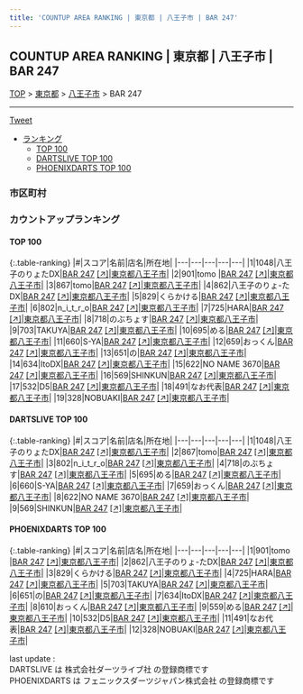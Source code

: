 ```yaml
---
title: 'COUNTUP AREA RANKING | 東京都 | 八王子市 | BAR 247'
---
```

## COUNTUP AREA RANKING | 東京都 | 八王子市 | BAR 247

[TOP](/darts/rank/) > [東京都](/darts/rank/東京都/) > [八王子市](/darts/rank/東京都/八王子市/) > BAR 247

___

<a href="https://twitter.com/share?ref_src=twsrc%5Etfw" data-text="COUNTUP AREA RANKING | 東京都八王子市BAR 247" class="twitter-share-button" data-hashtags="DARTSLIVE,PHOENIXDARTS,darts,ダーツ" data-show-count="false">Tweet</a>

* [ランキング](#カウントアップランキング)
    * [TOP 100](#top-100)
    * [DARTSLIVE TOP 100](#dartslive-top-100)
    * [PHOENIXDARTS TOP 100](#phoenixdarts-top-100)

### 市区町村

<ul>

</ul>

### カウントアップランキング

#### TOP 100



{:.table-ranking}
|#|スコア|名前|店名|所在地|
|---|---|---|---|---|
|1|1048|<span class="rank-name-dl">八王子のりょたDX</span>|<a href="/darts/rank/shops/589614d3217e38e60d9b047a20a7ba1e.html">BAR 247</a> <a href="https://search.dartslive.com/jp/shop/589614d3217e38e60d9b047a20a7ba1e">[↗]</a>|<a href="/darts/rank/東京都/八王子市">東京都八王子市</a>|
|2|901|<span class="rank-name-pd">tomo </span>|<a href="/darts/rank/shops/79595.html">BAR 247</a> <a href="https://vs.phoenixdarts.com/jp/shop/shopDetailInfo/s_79595?s_seq=79595">[↗]</a>|<a href="/darts/rank/東京都/八王子市">東京都八王子市</a>|
|3|867|<span class="rank-name-dl">tomo</span>|<a href="/darts/rank/shops/589614d3217e38e60d9b047a20a7ba1e.html">BAR 247</a> <a href="https://search.dartslive.com/jp/shop/589614d3217e38e60d9b047a20a7ba1e">[↗]</a>|<a href="/darts/rank/東京都/八王子市">東京都八王子市</a>|
|4|862|<span class="rank-name-pd">八王子のりょ-たDX</span>|<a href="/darts/rank/shops/79595.html">BAR 247</a> <a href="https://vs.phoenixdarts.com/jp/shop/shopDetailInfo/s_79595?s_seq=79595">[↗]</a>|<a href="/darts/rank/東京都/八王子市">東京都八王子市</a>|
|5|829|<span class="rank-name-pd">くらかける</span>|<a href="/darts/rank/shops/79595.html">BAR 247</a> <a href="https://vs.phoenixdarts.com/jp/shop/shopDetailInfo/s_79595?s_seq=79595">[↗]</a>|<a href="/darts/rank/東京都/八王子市">東京都八王子市</a>|
|6|802|<span class="rank-name-dl">n_i_t_r_o</span>|<a href="/darts/rank/shops/589614d3217e38e60d9b047a20a7ba1e.html">BAR 247</a> <a href="https://search.dartslive.com/jp/shop/589614d3217e38e60d9b047a20a7ba1e">[↗]</a>|<a href="/darts/rank/東京都/八王子市">東京都八王子市</a>|
|7|725|<span class="rank-name-pd">HARA</span>|<a href="/darts/rank/shops/79595.html">BAR 247</a> <a href="https://vs.phoenixdarts.com/jp/shop/shopDetailInfo/s_79595?s_seq=79595">[↗]</a>|<a href="/darts/rank/東京都/八王子市">東京都八王子市</a>|
|8|718|<span class="rank-name-dl">のぶちょす</span>|<a href="/darts/rank/shops/589614d3217e38e60d9b047a20a7ba1e.html">BAR 247</a> <a href="https://search.dartslive.com/jp/shop/589614d3217e38e60d9b047a20a7ba1e">[↗]</a>|<a href="/darts/rank/東京都/八王子市">東京都八王子市</a>|
|9|703|<span class="rank-name-pd">TAKUYA</span>|<a href="/darts/rank/shops/79595.html">BAR 247</a> <a href="https://vs.phoenixdarts.com/jp/shop/shopDetailInfo/s_79595?s_seq=79595">[↗]</a>|<a href="/darts/rank/東京都/八王子市">東京都八王子市</a>|
|10|695|<span class="rank-name-dl">める</span>|<a href="/darts/rank/shops/589614d3217e38e60d9b047a20a7ba1e.html">BAR 247</a> <a href="https://search.dartslive.com/jp/shop/589614d3217e38e60d9b047a20a7ba1e">[↗]</a>|<a href="/darts/rank/東京都/八王子市">東京都八王子市</a>|
|11|660|<span class="rank-name-dl">S-YA</span>|<a href="/darts/rank/shops/589614d3217e38e60d9b047a20a7ba1e.html">BAR 247</a> <a href="https://search.dartslive.com/jp/shop/589614d3217e38e60d9b047a20a7ba1e">[↗]</a>|<a href="/darts/rank/東京都/八王子市">東京都八王子市</a>|
|12|659|<span class="rank-name-dl">おっくん</span>|<a href="/darts/rank/shops/589614d3217e38e60d9b047a20a7ba1e.html">BAR 247</a> <a href="https://search.dartslive.com/jp/shop/589614d3217e38e60d9b047a20a7ba1e">[↗]</a>|<a href="/darts/rank/東京都/八王子市">東京都八王子市</a>|
|13|651|<span class="rank-name-pd">の</span>|<a href="/darts/rank/shops/79595.html">BAR 247</a> <a href="https://vs.phoenixdarts.com/jp/shop/shopDetailInfo/s_79595?s_seq=79595">[↗]</a>|<a href="/darts/rank/東京都/八王子市">東京都八王子市</a>|
|14|634|<span class="rank-name-pd">ItoDX</span>|<a href="/darts/rank/shops/79595.html">BAR 247</a> <a href="https://vs.phoenixdarts.com/jp/shop/shopDetailInfo/s_79595?s_seq=79595">[↗]</a>|<a href="/darts/rank/東京都/八王子市">東京都八王子市</a>|
|15|622|<span class="rank-name-dl">NO NAME 3670</span>|<a href="/darts/rank/shops/589614d3217e38e60d9b047a20a7ba1e.html">BAR 247</a> <a href="https://search.dartslive.com/jp/shop/589614d3217e38e60d9b047a20a7ba1e">[↗]</a>|<a href="/darts/rank/東京都/八王子市">東京都八王子市</a>|
|16|569|<span class="rank-name-dl">SHINKUN</span>|<a href="/darts/rank/shops/589614d3217e38e60d9b047a20a7ba1e.html">BAR 247</a> <a href="https://search.dartslive.com/jp/shop/589614d3217e38e60d9b047a20a7ba1e">[↗]</a>|<a href="/darts/rank/東京都/八王子市">東京都八王子市</a>|
|17|532|<span class="rank-name-pd">D5</span>|<a href="/darts/rank/shops/79595.html">BAR 247</a> <a href="https://vs.phoenixdarts.com/jp/shop/shopDetailInfo/s_79595?s_seq=79595">[↗]</a>|<a href="/darts/rank/東京都/八王子市">東京都八王子市</a>|
|18|491|<span class="rank-name-pd">なお代表</span>|<a href="/darts/rank/shops/79595.html">BAR 247</a> <a href="https://vs.phoenixdarts.com/jp/shop/shopDetailInfo/s_79595?s_seq=79595">[↗]</a>|<a href="/darts/rank/東京都/八王子市">東京都八王子市</a>|
|19|328|<span class="rank-name-pd">NOBUAKI</span>|<a href="/darts/rank/shops/79595.html">BAR 247</a> <a href="https://vs.phoenixdarts.com/jp/shop/shopDetailInfo/s_79595?s_seq=79595">[↗]</a>|<a href="/darts/rank/東京都/八王子市">東京都八王子市</a>|


#### DARTSLIVE TOP 100



{:.table-ranking}
|#|スコア|名前|店名|所在地|
|---|---|---|---|---|
|1|1048|<span class="rank-name-dl">八王子のりょたDX</span>|<a href="/darts/rank/shops/589614d3217e38e60d9b047a20a7ba1e.html">BAR 247</a> <a href="https://search.dartslive.com/jp/shop/589614d3217e38e60d9b047a20a7ba1e">[↗]</a>|<a href="/darts/rank/東京都/八王子市">東京都八王子市</a>|
|2|867|<span class="rank-name-dl">tomo</span>|<a href="/darts/rank/shops/589614d3217e38e60d9b047a20a7ba1e.html">BAR 247</a> <a href="https://search.dartslive.com/jp/shop/589614d3217e38e60d9b047a20a7ba1e">[↗]</a>|<a href="/darts/rank/東京都/八王子市">東京都八王子市</a>|
|3|802|<span class="rank-name-dl">n_i_t_r_o</span>|<a href="/darts/rank/shops/589614d3217e38e60d9b047a20a7ba1e.html">BAR 247</a> <a href="https://search.dartslive.com/jp/shop/589614d3217e38e60d9b047a20a7ba1e">[↗]</a>|<a href="/darts/rank/東京都/八王子市">東京都八王子市</a>|
|4|718|<span class="rank-name-dl">のぶちょす</span>|<a href="/darts/rank/shops/589614d3217e38e60d9b047a20a7ba1e.html">BAR 247</a> <a href="https://search.dartslive.com/jp/shop/589614d3217e38e60d9b047a20a7ba1e">[↗]</a>|<a href="/darts/rank/東京都/八王子市">東京都八王子市</a>|
|5|695|<span class="rank-name-dl">める</span>|<a href="/darts/rank/shops/589614d3217e38e60d9b047a20a7ba1e.html">BAR 247</a> <a href="https://search.dartslive.com/jp/shop/589614d3217e38e60d9b047a20a7ba1e">[↗]</a>|<a href="/darts/rank/東京都/八王子市">東京都八王子市</a>|
|6|660|<span class="rank-name-dl">S-YA</span>|<a href="/darts/rank/shops/589614d3217e38e60d9b047a20a7ba1e.html">BAR 247</a> <a href="https://search.dartslive.com/jp/shop/589614d3217e38e60d9b047a20a7ba1e">[↗]</a>|<a href="/darts/rank/東京都/八王子市">東京都八王子市</a>|
|7|659|<span class="rank-name-dl">おっくん</span>|<a href="/darts/rank/shops/589614d3217e38e60d9b047a20a7ba1e.html">BAR 247</a> <a href="https://search.dartslive.com/jp/shop/589614d3217e38e60d9b047a20a7ba1e">[↗]</a>|<a href="/darts/rank/東京都/八王子市">東京都八王子市</a>|
|8|622|<span class="rank-name-dl">NO NAME 3670</span>|<a href="/darts/rank/shops/589614d3217e38e60d9b047a20a7ba1e.html">BAR 247</a> <a href="https://search.dartslive.com/jp/shop/589614d3217e38e60d9b047a20a7ba1e">[↗]</a>|<a href="/darts/rank/東京都/八王子市">東京都八王子市</a>|
|9|569|<span class="rank-name-dl">SHINKUN</span>|<a href="/darts/rank/shops/589614d3217e38e60d9b047a20a7ba1e.html">BAR 247</a> <a href="https://search.dartslive.com/jp/shop/589614d3217e38e60d9b047a20a7ba1e">[↗]</a>|<a href="/darts/rank/東京都/八王子市">東京都八王子市</a>|


#### PHOENIXDARTS TOP 100



{:.table-ranking}
|#|スコア|名前|店名|所在地|
|---|---|---|---|---|
|1|901|<span class="rank-name-pd">tomo </span>|<a href="/darts/rank/shops/79595.html">BAR 247</a> <a href="https://vs.phoenixdarts.com/jp/shop/shopDetailInfo/s_79595?s_seq=79595">[↗]</a>|<a href="/darts/rank/東京都/八王子市">東京都八王子市</a>|
|2|862|<span class="rank-name-pd">八王子のりょ-たDX</span>|<a href="/darts/rank/shops/79595.html">BAR 247</a> <a href="https://vs.phoenixdarts.com/jp/shop/shopDetailInfo/s_79595?s_seq=79595">[↗]</a>|<a href="/darts/rank/東京都/八王子市">東京都八王子市</a>|
|3|829|<span class="rank-name-pd">くらかける</span>|<a href="/darts/rank/shops/79595.html">BAR 247</a> <a href="https://vs.phoenixdarts.com/jp/shop/shopDetailInfo/s_79595?s_seq=79595">[↗]</a>|<a href="/darts/rank/東京都/八王子市">東京都八王子市</a>|
|4|725|<span class="rank-name-pd">HARA</span>|<a href="/darts/rank/shops/79595.html">BAR 247</a> <a href="https://vs.phoenixdarts.com/jp/shop/shopDetailInfo/s_79595?s_seq=79595">[↗]</a>|<a href="/darts/rank/東京都/八王子市">東京都八王子市</a>|
|5|703|<span class="rank-name-pd">TAKUYA</span>|<a href="/darts/rank/shops/79595.html">BAR 247</a> <a href="https://vs.phoenixdarts.com/jp/shop/shopDetailInfo/s_79595?s_seq=79595">[↗]</a>|<a href="/darts/rank/東京都/八王子市">東京都八王子市</a>|
|6|651|<span class="rank-name-pd">の</span>|<a href="/darts/rank/shops/79595.html">BAR 247</a> <a href="https://vs.phoenixdarts.com/jp/shop/shopDetailInfo/s_79595?s_seq=79595">[↗]</a>|<a href="/darts/rank/東京都/八王子市">東京都八王子市</a>|
|7|634|<span class="rank-name-pd">ItoDX</span>|<a href="/darts/rank/shops/79595.html">BAR 247</a> <a href="https://vs.phoenixdarts.com/jp/shop/shopDetailInfo/s_79595?s_seq=79595">[↗]</a>|<a href="/darts/rank/東京都/八王子市">東京都八王子市</a>|
|8|610|<span class="rank-name-pd">おっくん</span>|<a href="/darts/rank/shops/79595.html">BAR 247</a> <a href="https://vs.phoenixdarts.com/jp/shop/shopDetailInfo/s_79595?s_seq=79595">[↗]</a>|<a href="/darts/rank/東京都/八王子市">東京都八王子市</a>|
|9|559|<span class="rank-name-pd">める</span>|<a href="/darts/rank/shops/79595.html">BAR 247</a> <a href="https://vs.phoenixdarts.com/jp/shop/shopDetailInfo/s_79595?s_seq=79595">[↗]</a>|<a href="/darts/rank/東京都/八王子市">東京都八王子市</a>|
|10|532|<span class="rank-name-pd">D5</span>|<a href="/darts/rank/shops/79595.html">BAR 247</a> <a href="https://vs.phoenixdarts.com/jp/shop/shopDetailInfo/s_79595?s_seq=79595">[↗]</a>|<a href="/darts/rank/東京都/八王子市">東京都八王子市</a>|
|11|491|<span class="rank-name-pd">なお代表</span>|<a href="/darts/rank/shops/79595.html">BAR 247</a> <a href="https://vs.phoenixdarts.com/jp/shop/shopDetailInfo/s_79595?s_seq=79595">[↗]</a>|<a href="/darts/rank/東京都/八王子市">東京都八王子市</a>|
|12|328|<span class="rank-name-pd">NOBUAKI</span>|<a href="/darts/rank/shops/79595.html">BAR 247</a> <a href="https://vs.phoenixdarts.com/jp/shop/shopDetailInfo/s_79595?s_seq=79595">[↗]</a>|<a href="/darts/rank/東京都/八王子市">東京都八王子市</a>|


<div class="footer border-top border-gray-light mt-5 pt-3 text-right text-gray">
    last update : <span style="font-weight: italic" id="foot_last_modified"></span><br />
    DARTSLIVE は 株式会社ダーツライブ社 の登録商標です<br />
    PHOENIXDARTS は フェニックスダーツジャパン株式会社 の登録商標です<br />
</div>

<script src="https://cdnjs.cloudflare.com/ajax/libs/jquery.tablesorter/2.31.3/js/jquery.tablesorter.min.js" integrity="sha512-qzgd5cYSZcosqpzpn7zF2ZId8f/8CHmFKZ8j7mU4OUXTNRd5g+ZHBPsgKEwoqxCtdQvExE5LprwwPAgoicguNg==" crossorigin="anonymous" referrerpolicy="no-referrer"></script>
<link rel="stylesheet" href="https://cdnjs.cloudflare.com/ajax/libs/jquery.tablesorter/2.31.3/css/theme.default.min.css" integrity="sha512-wghhOJkjQX0Lh3NSWvNKeZ0ZpNn+SPVXX1Qyc9OCaogADktxrBiBdKGDoqVUOyhStvMBmJQ8ZdMHiR3wuEq8+w==" crossorigin="anonymous" referrerpolicy="no-referrer" />
<script>
$(function() {
    $(".table-ranking").tablesorter({sortList:[[0, 0]]});
    $("#foot_last_modified").text(formatDate(new Date(document.lastModified), 'yyyy-MM-dd HH:mm:ss'));
});
</script>

<script async src="https://platform.twitter.com/widgets.js" charset="utf-8"></script>